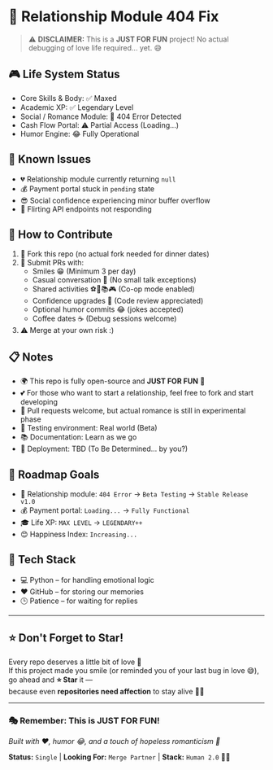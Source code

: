 # 💝 Relationship Module 404 Fix

> ⚠️ **DISCLAIMER:** This is a **JUST FOR FUN** project! No actual debugging of love life required... yet. 😅

## 🎮 Life System Status
- Core Skills & Body: ✅ Maxed  
- Academic XP: ✅ Legendary Level  
- Social / Romance Module: 🚧 404 Error Detected  
- Cash Flow Portal: ⚠️ Partial Access (Loading...)  
- Humor Engine: 😂 Fully Operational  

## 🐛 Known Issues
- 💔 Relationship module currently returning `null`  
- 💰 Payment portal stuck in `pending` state  
- 😎 Social confidence experiencing minor buffer overflow  
- 🫣 Flirting API endpoints not responding  

## 🤝 How to Contribute
1. 🍴 Fork this repo (no actual fork needed for dinner dates)  
2. 📝 Submit PRs with:
   - Smiles 😁 (Minimum 3 per day)  
   - Casual conversation 💬 (No small talk exceptions)  
   - Shared activities ⚽🎨📚🎮 (Co-op mode enabled)  
   - Confidence upgrades 💪 (Code review appreciated)  
   - Optional humor commits 😂 (jokes accepted)  
   - Coffee dates ☕ (Debug sessions welcome)  
3. ⚠️ Merge at your own risk :) 

## 📋 Notes
- 🌍 This repo is fully open-source and **JUST FOR FUN** 🎉  
- 💕 For those who want to start a relationship, feel free to fork and start developing  
- 🔧 Pull requests welcome, but actual romance is still in experimental phase  
- 🧪 Testing environment: Real world (Beta)  
- 📚 Documentation: Learn as we go  
- 🚀 Deployment: TBD (To Be Determined... by you?)  

## 🎯 Roadmap Goals
- 💝 Relationship module: `404 Error` → `Beta Testing` → `Stable Release v1.0`  
- 💰 Payment portal: `Loading...` → `Fully Functional`  
- 🎓 Life XP: `MAX LEVEL` → `LEGENDARY++`  
- 😊 Happiness Index: `Increasing...` 

## 🧠 Tech Stack
- 💻 Python – for handling emotional logic
- ❤️ GitHub – for storing our memories
- 🕒 Patience – for waiting for replies

---

## ⭐ Don't Forget to Star!
Every repo deserves a little bit of love 💖  
If this project made you smile (or reminded you of your last bug in love 😅),  
go ahead and **⭐ Star** it —  
because even **repositories need affection** to stay alive 🥹💕

---

### 🎭 **Remember: This is JUST FOR FUN!** 
*Built with ❤️, humor 😂, and a touch of hopeless romanticism 🌹*

**Status:** `Single` | **Looking For:** `Merge Partner` | **Stack:** `Human 2.0` 🤖💕
